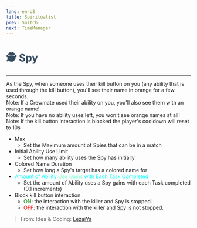 ```yaml
---
lang: en-US
title: Spiritualist
prev: Snitch
next: TimeManager
---
```


# <font color="#34495e">🕵️ <b>Spy</b></font> <Badge text="Support" type="tip" vertical="middle"/>
---

As the Spy, when someone uses their kill button on you (any ability that is used through the kill button), you'll see their name in orange for a few seconds.<br>
Note: If a Crewmate used their ability on you, you'll also see them with an orange name!<br>
Note: If you have no ability uses left, you won't see orange names at all!<br>
Note: If the kill button interaction is blocked the player's cooldown will reset to 10s

* Max
  * Set the Maximum amount of Spies that can be in a match
* Initial Ability Use Limit
  * Set how many ability uses the Spy has initially
* Colored Name Duration
  * Set how long a Spy's target has a colored name for
* <font color=#00ffff>Amount of Ability</font> <font color=#7fffd2>Use Gains</font> <font color=#00ffff>with Each Task Completed</font>
  * Set the amount of Ability uses a Spy gains with each Task completed (0.1 increments)
* Block kill button interaction
  * <font color=green>ON</font>: the interaction with the killer and Spy is stopped.
  * <font color=red>OFF</font>: the interaction with the killer and Spy is not stopped.

> From: Idea & Coding: [LezaiYa](https://github.com/LezaiYa)
